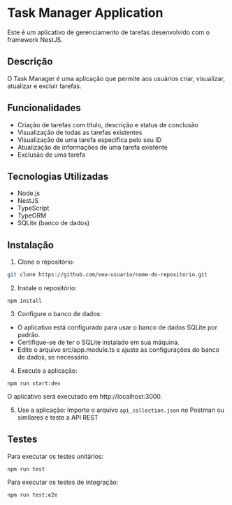 # Task Manager Application

Este é um aplicativo de gerenciamento de tarefas desenvolvido com o framework NestJS.

## Descrição

O Task Manager é uma aplicação que permite aos usuários criar, visualizar, atualizar e excluir tarefas.

## Funcionalidades

- Criação de tarefas com título, descrição e status de conclusão
- Visualização de todas as tarefas existentes
- Visualização de uma tarefa específica pelo seu ID
- Atualização de informações de uma tarefa existente
- Exclusão de uma tarefa

## Tecnologias Utilizadas

- Node.js
- NestJS
- TypeScript
- TypeORM
- SQLite (banco de dados)

## Instalação

1. Clone o repositório:

```bash
git clone https://github.com/seu-usuario/nome-do-repositorio.git
```

2. Instale o repositório:

``` cd nome-do-repositorio
npm install
```

3. Configure o banco de dados:

- O aplicativo está configurado para usar o banco de dados SQLite por padrão.
- Certifique-se de ter o SQLite instalado em sua máquina.
- Edite o arquivo src/app.module.ts e ajuste as configurações do banco de dados, se necessário.

4. Execute a aplicação:

``` 
npm run start:dev
```
O aplicativo será executado em http://localhost:3000.

5. Use a aplicação:
Importe o arquivo `api_collection.json` no Postman ou similares e teste a API REST

## Testes
Para executar os testes unitários:

``` 
npm run test
```
Para executar os testes de integração:

``` 
npm run test:e2e
```

